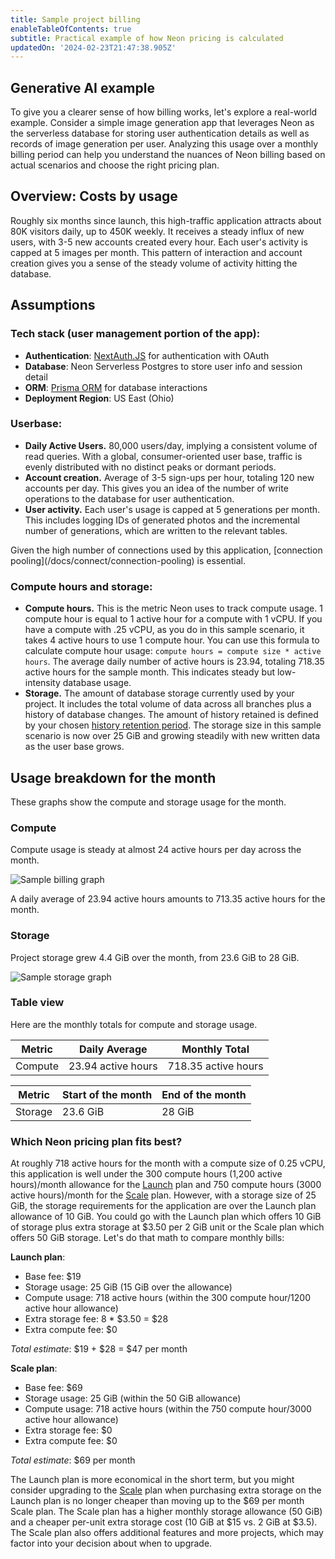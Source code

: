 ```yaml
---
title: Sample project billing
enableTableOfContents: true
subtitle: Practical example of how Neon pricing is calculated
updatedOn: '2024-02-23T21:47:38.905Z'
---
```


## Generative AI example

To give you a clearer sense of how billing works, let's explore a real-world example. Consider a simple image generation app that leverages Neon as the serverless database for storing user authentication details as well as records of image generation per user. Analyzing this usage over a monthly billing period can help you understand the nuances of Neon billing based on actual scenarios and choose the right pricing plan.

## Overview: Costs by usage

Roughly six months since launch, this high-traffic application attracts about 80K visitors daily, up to 450K weekly. It receives a steady influx of new users, with 3-5 new accounts created every hour. Each user's activity is capped at 5 images per month. This pattern of interaction and account creation gives you a sense of the steady volume of activity hitting the database. 

## Assumptions

### Tech stack (user management portion of the app):
* **Authentication**: [NextAuth.JS](https://next-auth.js.org/) for authentication with OAuth
* **Database**: Neon Serverless Postgres to store user info and session detail
* **ORM**: [Prisma ORM](https://www.prisma.io/) for database interactions
* **Deployment Region**: US East (Ohio)

### Userbase:
* **Daily Active Users.** 80,000 users/day, implying a consistent volume of read queries. With a global, consumer-oriented user base, traffic is evenly distributed with no distinct peaks or dormant periods.
* **Account creation.** Average of 3-5 sign-ups per hour, totaling 120 new accounts per day. This gives you an idea of the number of write operations to the database for user authentication.
* **User activity.** Each user's usage is capped at 5 generations per month. This includes logging IDs of generated photos and the incremental number of generations, which are written to the relevant tables.

<Admonition type="note">
Given the high number of connections used by this application, [connection pooling](/docs/connect/connection-pooling) is essential.
</Admonition>

### Compute hours and storage:

* **Compute hours.** This is the metric Neon uses to track compute usage. 1 compute hour is equal to 1 active hour for a compute with 1 vCPU. If you have a compute with .25 vCPU, as you do in this sample scenario, it takes 4 active hours to use 1 compute hour. You can use this formula to calculate compute hour usage: `compute hours = compute size * active hours`. The average daily number of active hours is 23.94, totaling 718.35 active hours for the sample month. This indicates steady but low-intensity database usage.
* **Storage.** The amount of database storage currently used by your project. It includes the total volume of data across all branches plus a history of database changes. The amount of history retained is defined by your chosen [history retention period](/docs/manage/projects#configure-history-retention). The storage size in this sample scenario is now over 25 GiB and growing steadily with new written data as the user base grows.

## Usage breakdown for the month

These graphs show the compute and storage usage for the month.

### Compute

Compute usage is steady at almost 24 active hours per day across the month.

![Sample billing graph](/docs/introduction/billing_compute_graph.png)

A daily average of 23.94 active hours amounts to 713.35 active hours for the month.

### Storage

Project storage grew 4.4 GiB over the month, from 23.6 GiB to 28 GiB.

![Sample storage graph](/docs/introduction/billing_storage_graph.png)

### Table view

Here are the monthly totals for compute and storage usage.

| Metric          | Daily Average | Monthly Total |
|-----------------|---------------|---------------|
| Compute    | 23.94 active hours      | 718.35 active hours    |

 Metric           | Start of the month| End of the month |
|-----------------|---------------|---------------|
| Storage         | 23.6 GiB        | 28 GiB      |

### Which Neon pricing plan fits best?

At roughly 718 active hours for the month with a compute size of 0.25 vCPU, this application is well under the 300 compute hours (1,200 active hours)/month allowance for the [Launch](/docs/introduction/plans##launch) plan and 750 compute hours (3000 active hours)/month for the [Scale](/docs/introduction/plans#scale) plan. However, with a storage size of 25 GiB, the storage requirements for the application are over the Launch plan allowance of 10 GiB. You could go with the Launch plan which offers 10 GiB of storage plus extra storage at $3.50 per 2 GiB unit or the Scale plan which offers 50 GiB storage. Let's do that math to compare monthly bills:

**Launch plan**:

- Base fee: $19
- Storage usage: 25 GiB (15 GiB over the allowance)
- Compute usage: 718 active hours (within the 300 compute hour/1200 active hour allowance)
- Extra storage fee: 8 * $3.50 = $28
- Extra compute fee: $0

_Total estimate_: $19 + $28 = $47 per month

**Scale plan**:

- Base fee: $69
- Storage usage: 25 GiB (within the 50 GiB allowance)
- Compute usage: 718 active hours (within the 750 compute hour/3000 active hour allowance)
- Extra storage fee: $0
- Extra compute fee: $0

_Total estimate_: $69 per month

The Launch plan is more economical in the short term, but you might consider upgrading to the [Scale](/docs/introduction/plans#scale) plan when purchasing extra storage on the Launch plan is no longer cheaper than moving up to the $69 per month Scale plan. The Scale plan has a higher monthly storage allowance (50 GiB) and a cheaper per-unit extra storage cost (10 GiB at $15 vs. 2 GiB at $3.5). The Scale plan also offers additional features and more projects, which may factor into your decision about when to upgrade.